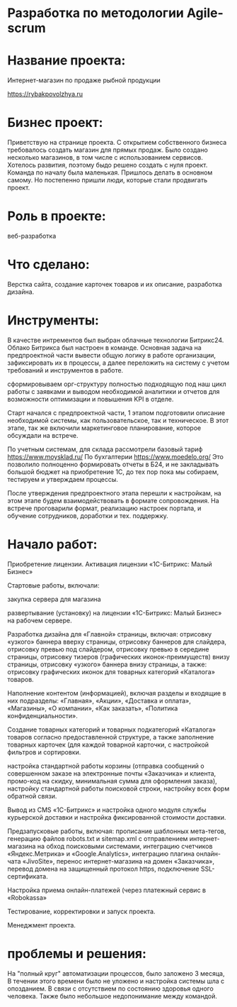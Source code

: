 # Разработка по методологии Agile-scrum

# Название проекта:

Интернет-магазин по продаже рыбной продукции

https://rybakpovolzhya.ru

# Бизнес проект:

Приветствую на странице проекта. 
С открытием собственного бизнеса требовалось создать магазин для прямых продаж. 
Было создано несколько магазинов, в том числе с использованием сервисов. 
Хотелось развития, поэтому быдо решено создать с нуля проект. 
Команда по началу была маленькая. Пришлось делать в основном самому. Но постепенно пришли люди, которые стали продвигать проект.

# Роль в проекте:

веб-разработка

# Что сделано:

Верстка сайта, создание карточек товаров и их описание, разработка дизайна.

# Инструменты:

В качестве интрементов был выбран облачные технологии Битрикс24. 
Облако Битрикса был настроен в команде. Основная задача на предпроектной части вывести общую логику в работе организации, зафиксировать их в процессы, а далее 
переложить на систему с учетом требований и инструментов в работе. 

сформировываем орг-структуру полностью подходящую под 
наш цикл работы с заявками и выводом необходимой аналитики и отчетов
 для возможности оптимизации и повышения KPI в отделе.

Старт начался с предпроектной части, 1 этапом подготовили описание
необходимой системы, как пользовательское, так и техническое. В этот этапе, так же
включили маркетинговое планирование, которое обсуждали на встрече.


По учетным системам, для склада рассмотрели базовый тариф https://www.moysklad.ru/
По бухгалтерии https://www.moedelo.org/
Это позволило полноценно формировать отчеты в Б24, и не закладывать большой
бюджет на приобретение 1С, до тех пор пока мы собираем, тестируем и утверждаем
процессы.

После утверждения предпроектного этапа перешли к настройкам, на этом этапе
будем взаимодействовать в формате сопровождения.
На встрече проговарили формат,  реализацию настроек портала, и
обучение сотрудников, доработки и тех. поддержку.


# Начало работ:

Приобретение лицензии. Активация лицензии «1С-Битрикс: Малый Бизнес»

Стартовые работы, включали:

закупка сервера для магазина

развертывание (установку) на лицензии «1С-Битрикс: Малый Бизнес» на рабочем сервере.

Разработка дизайна для «Главной» страницы, включая:
отрисовку «узкого» баннера вверху страницы, отрисовку баннеров для слайдера, отрисовку превью под слайдером, отрисовку превью в середине
страницы, отрисовку тизеров (графических иконок-преимуществ) внизу страницы, отрисовку «узкого» баннера внизу страницы, а также: отрисовку
графических иконок для товарных категорий «Каталога» товаров.

Наполнение контентом (информацией), включая разделы и входящие в них подразделы: «Главная», «Акции», «Доставка и оплата», «Магазины», «О компании», «Как заказать», «Политика конфиденциальности».

Создание товарных категорий и товарных подкатегорий «Каталога» товаров согласно предоставленной структуре, а также заполнение товарных карточек (для каждой товарной карточки, с настройкой фильтров и сортировки.

настройка стандартной работы корзины (отправка сообщений о совершенном заказе на
электронные почты «Заказчика» и клиента, промо-код на скидку, минимальная сумма для оформления заказа), настройку стандартной работы поисковой строки, настройку всех форм обратной связи. 

Вывод из CMS «1С-Битрикс» и настройка одного модуля службы курьерской доставки и настройка фиксированной стоимости доставки.

Предзапусковые работы, включая: прописание шаблонных мета-тегов, генерацию файлов robots.txt и sitemap.xml с отправлением интернет-магазина 
на обход поисковыми системами, интеграцию счетчиков «Яндекс.Метрика» и «Google.Analytics», интеграцию плагина онлайн-чата «JivoSite», 
перенос интернет-магазина на домен «Заказчика», перевод домена на защищенный протокол https, подключение SSL-сертификата.

Настройка приема онлайн-платежей (через платежный сервис в «Robokassa» 

Тестирование, корректировки и запуск проекта.

Менеджмент проекта.

# проблемы и решения:

На "полный круг" автоматизации процессов, было заложено 3 месяца, 
 В течении этого времени было не уложено и настройка системы шла с опозданием. В связи с отсутствием по состоянию здоровья одного человека.
 Также было небольшое недопонимание между командой. 
 
